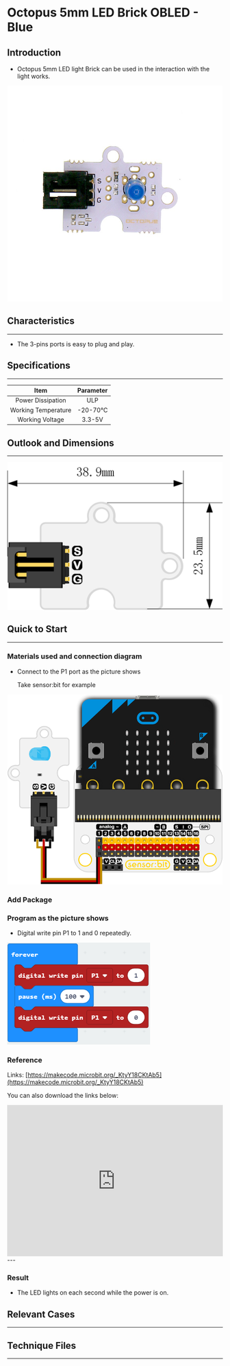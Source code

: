 # Octopus 5mm LED Brick OBLED - Blue

## Introduction


- Octopus 5mm LED light Brick can be used in the interaction with the light works.

 ![](./images/Raj46TF.jpg)

## Characteristics
---
- The 3-pins ports is easy to plug and play.

## Specifications
---
Item | Parameter 
:-: | :-: 
Power Dissipation|ULP
Working Temperature|-20-70℃
Working Voltage|3.3-5V
## Outlook and Dimensions
---

 ![](./images/oFiMInJ.png)

## Quick to Start
---

### Materials used and connection diagram

- Connect to the P1 port as the picture shows

  Take sensor:bit for example

![](./images/gPeDZkY.png)
### Add Package

### Program as the picture shows
- Digital write pin P1 to 1 and 0 repeatedly.

 ![](./images/vL9kUwl.png)

### Reference

Links: [https://makecode.microbit.org/_KtyY18CKtAb5](https://makecode.microbit.org/_KtyY18CKtAb5)

You can also download the links below:

<div style="position:relative;height:0;padding-bottom:70%;overflow:hidden;"><iframe style="position:absolute;top:0;left:0;width:100%;height:100%;" src="https://makecode.microbit.org/#pub:_KtyY18CKtAb5" frameborder="0" sandbox="allow-popups allow-forms allow-scripts allow-same-origin"></iframe></div>  
---

### Result
- The LED lights on each second while the power is on.

## Relevant Cases
---

## Technique Files
---
